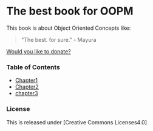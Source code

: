 # The best book for OOPM


This book is about Object Oriented Concepts like:


>"The best. for sure." - Mayura



[Would you like to donate?](https://paypal.me)



### Table of Contents


* [Chapter1](chapter1)
* [Chapter2](chapter2)
* [chapter3](chapter3)


### License

 This is released under [Creative Commons Licenses4.0]
